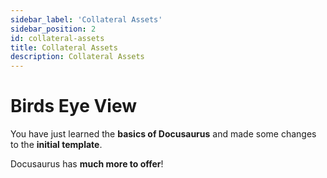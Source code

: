 ```yaml
---
sidebar_label: 'Collateral Assets'
sidebar_position: 2
id: collateral-assets
title: Collateral Assets
description: Collateral Assets
---
```


# Birds Eye View

You have just learned the **basics of Docusaurus** and made some changes to the **initial template**.

Docusaurus has **much more to offer**!
